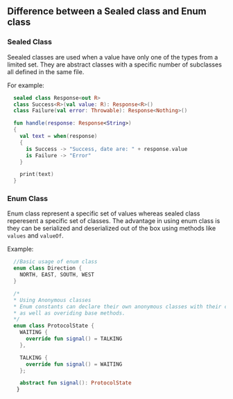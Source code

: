 ## Difference between a Sealed class and Enum class

### Sealed Class
Seealed classes are used when a value have only one of the types from a limited set.
They are abstract classes with a specific number of subclasses all defined in the same file.

For example: 

  ```kotlin
    sealed class Response<out R>
    class Success<R>(val value: R): Response<R>()
    class Failure(val error: Throwable): Response<Nothing>()

    fun handle(response: Response<String>)
    {
      val text = when(response) 
      {
        is Success -> "Success, date are: " + response.value
        is Failure -> "Error"
      }

      print(text)
    }
  ```

### Enum Class
Enum class represent a specific set of values whereas sealed class reperesent a specific set of classes.
The advantage in using enum class is they can be serialized and deserialized out of the box using methods
like  `values` and `valueOf`.

Example:

  ```kotlin
    //Basic usage of enum class
    enum class Direction {
      NORTH, EAST, SOUTH, WEST
    }
  ```
  
  ```kotlin
    /*
    * Using Anonymous classes
    * Enum constants can declare their own anonymous classes with their corresponding methods
    * as well as overiding base methods.
    */
    enum class ProtocolState {
      WAITING {
        override fun signal() = TALKING
      },

      TALKING {
        override fun signal() = WAITING
      };

      abstract fun signal(): ProtocolState
     }
  ```
   
